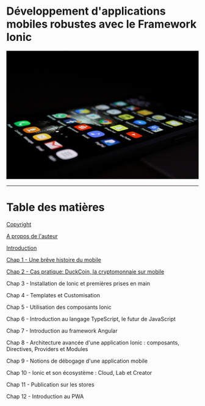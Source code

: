 # 

# Développement d'applications mobiles robustes avec le Framework Ionic

![](/assets/mobile_dev.jpg)

---

# Table des matières

[Copyright](/copyright.md)

[A propos de l'auteur](/a-propos-de-lauteur.md)

[Introduction](/introduction.md)

[Chap 1 - Une brêve histoire du mobile](/chapter1.md)

[Chap 2 - Cas pratique: DuckCoin, la cryptomonnaie sur mobile](/application-mobile-un-marche-a-croissance-exponentielle.md)

Chap 3 - Installation de Ionic et premières prises en main

Chap 4 - Templates et Customisation

Chap 5 - Utilisation des composants Ionic

Chap 6 - Introduction au langage TypeScript, le futur de JavaScript

Chap 7 - Introduction au framework Angular

Chap 8 - Architecture avancée d'une application Ionic : composants, Directives, Providers et Modules

Chap 9 - Notions de débogage d'une application mobile

Chap 10 - Ionic et son écosystème : Cloud, Lab et Creator

Chap 11 - Publication sur les stores

Chap 12 - Introduction au PWA

